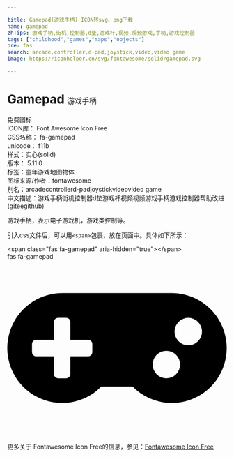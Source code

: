 ```yaml
---

title: Gamepad(游戏手柄) ICON转svg、png下载
name: gamepad
zhTips: 游戏手柄,街机,控制器,d垫,游戏杆,视频,视频游戏,手柄,游戏控制器
tags: ["childhood","games","maps","objects"]
pre: fas
search: arcade,controller,d-pad,joystick,video,video game
image: https://iconhelper.cn/svg/fontawesome/solid/gamepad.svg

---
```


# Gamepad  <small style="font-size: 60%;font-weight: 100">游戏手柄</small>


<div class="detail-page">
<p>
<span><span class="badge-success badge">免费图标</span> </span>
<br/>
<span>
ICON库：
<span class="badge-secondary badge">Font Awesome Icon Free</span> 
</span>
<br/>
<span>
CSS名称：
<span class="badge-secondary badge">fa-gamepad</span> 
</span>
<br/>
<span>
unicode：
<span class="badge-secondary badge">f11b</span> 
<copy-btn content='f11b' btn-title=""></copy-btn>
<copy-btn :content='String.fromCodePoint(parseInt("f11b", 16))' btn-title="复制U"></copy-btn>
</span><br/><span>样式：<span class="badge-light badge">实心(solid)</span></span>
<br/>
<span>
版本：
<span class="badge-secondary badge">5.11.0</span> 
</span><br/><span>标签：<span class="badge-light badge"><router-link to="/tags/childhood.html">童年</router-link></span><span class="badge-light badge"><router-link to="/tags/games.html">游戏</router-link></span><span class="badge-light badge"><router-link to="/tags/maps.html">地图</router-link></span><span class="badge-light badge"><router-link to="/tags/objects.html">物体</router-link></span></span>
<br/>
<span>图标来源/作者：<span class="badge-light badge">fontawesome</span></span> 
<br/>
<span>别名：<span class="badge-light badge">arcade</span><span class="badge-light badge">controller</span><span class="badge-light badge">d-pad</span><span class="badge-light badge">joystick</span><span class="badge-light badge">video</span><span class="badge-light badge">video game</span></span><br/><span class="zh-detail">中文描述：<span class="badge-primary badge">游戏手柄</span><span class="badge-primary badge">街机</span><span class="badge-primary badge">控制器</span><span class="badge-primary badge">d垫</span><span class="badge-primary badge">游戏杆</span><span class="badge-primary badge">视频</span><span class="badge-primary badge">视频游戏</span><span class="badge-primary badge">手柄</span><span class="badge-primary badge">游戏控制器</span><span class="help-link"><span>帮助改进</span>(<a href="https://gitee.com/liuwave/icon-helper/edit/master/json/fontawesome/solid/gamepad.json" target="_blank" rel="noopener noreferrer">gitee</a><a href="https://github.com/liuwave/icon-helper/edit/master/json/fontawesome/solid/gamepad.json" target="_blank" rel="noopener noreferrer">github</a></span>)</span><br/>
</p>
</div><div class="description description alert alert-light">游戏手柄，表示电子游戏机，游戏类控制等。</div>
<div class="alert alert-dark">
  <i class="fas fa-gamepad fa-xs"></i>
  <i class="fas fa-gamepad fa-sm"></i>
  <i class="fas fa-gamepad fa-lg"></i>
  <i class="fas fa-gamepad fa-2x"></i>
  <i class="fas fa-gamepad fa-3x"></i>
  <i class="fas fa-gamepad fa-5x"></i>
  <i class="fas fa-gamepad fa-7x"></i>
</div>
<div>
  <p>引入css文件后，可以用<code>&lt;span&gt;</code>包裹，放在页面中。具体如下所示：    
  </p>
  <div class="alert alert-primary" style="font-size: 14px">
    &lt;span class="fas fa-gamepad" aria-hidden="true"&gt;&lt;/span&gt;
    <copy-btn content='<span class="fas fa-gamepad" aria-hidden="true"></span>'></copy-btn>
  </div>
  <div class="alert alert-secondary">
    <i class="fas fa-gamepad"
    style="font-size: 24px"
    aria-hidden="true"></i> fas fa-gamepad
    <copy-btn content="fas fa-gamepad" btn-title="复制图标名称"></copy-btn>
  </div>
</div>
<div id="svg" class="svg-wrap">
<svg xmlns="http://www.w3.org/2000/svg" viewBox="0 0 640 512"><path d="M480.07 96H160a160 160 0 1 0 114.24 272h91.52A160 160 0 1 0 480.07 96zM248 268a12 12 0 0 1-12 12h-52v52a12 12 0 0 1-12 12h-24a12 12 0 0 1-12-12v-52H84a12 12 0 0 1-12-12v-24a12 12 0 0 1 12-12h52v-52a12 12 0 0 1 12-12h24a12 12 0 0 1 12 12v52h52a12 12 0 0 1 12 12zm216 76a40 40 0 1 1 40-40 40 40 0 0 1-40 40zm64-96a40 40 0 1 1 40-40 40 40 0 0 1-40 40z"/></svg>
</div>
<detail full-name='fa-gamepad'></detail>

<Vssue title="关于“Gamepad”的评论" />
    
<div><p>更多关于  Fontawesome Icon Free的信息，参见：<a target="_blank" href="https://iconhelper.cn/fontawesome.html">Fontawesome Icon Free</a>
</p></div>

